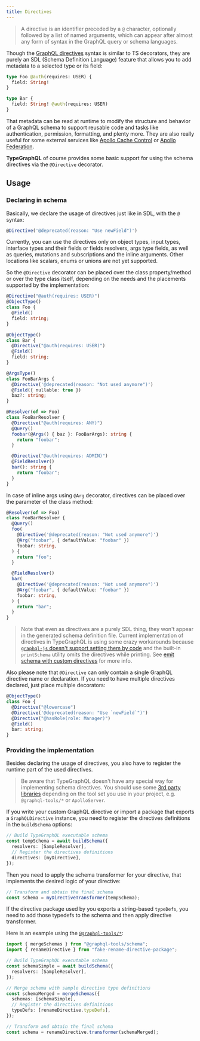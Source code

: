 ```yaml
---
title: Directives
---
```


> A directive is an identifier preceded by a `@` character, optionally followed by a list of named arguments, which can appear after almost any form of syntax in the GraphQL query or schema languages.

Though the [GraphQL directives](https://www.apollographql.com/docs/graphql-tools/schema-directives) syntax is similar to TS decorators, they are purely an SDL (Schema Definition Language) feature that allows you to add metadata to a selected type or its field:

```graphql
type Foo @auth(requires: USER) {
  field: String!
}

type Bar {
  field: String! @auth(requires: USER)
}
```

That metadata can be read at runtime to modify the structure and behavior of a GraphQL schema to support reusable code and tasks like authentication, permission, formatting, and plenty more. They are also really useful for some external services like [Apollo Cache Control](https://www.apollographql.com/docs/apollo-server/performance/caching/#adding-cache-hints-statically-in-your-schema) or [Apollo Federation](https://www.apollographql.com/docs/apollo-server/federation/introduction/#federated-schema-example).

**TypeGraphQL** of course provides some basic support for using the schema directives via the `@Directive` decorator.

## Usage

### Declaring in schema

Basically, we declare the usage of directives just like in SDL, with the `@` syntax:

```ts
@Directive('@deprecated(reason: "Use newField")')
```

Currently, you can use the directives only on object types, input types, interface types and their fields or fields resolvers, args type fields, as well as queries, mutations and subscriptions and the inline arguments. Other locations like scalars, enums or unions are not yet supported.

So the `@Directive` decorator can be placed over the class property/method or over the type class itself, depending on the needs and the placements supported by the implementation:

```ts
@Directive("@auth(requires: USER)")
@ObjectType()
class Foo {
  @Field()
  field: string;
}

@ObjectType()
class Bar {
  @Directive("@auth(requires: USER)")
  @Field()
  field: string;
}

@ArgsType()
class FooBarArgs {
  @Directive('@deprecated(reason: "Not used anymore")')
  @Field({ nullable: true })
  baz?: string;
}

@Resolver(of => Foo)
class FooBarResolver {
  @Directive("@auth(requires: ANY)")
  @Query()
  foobar(@Args() { baz }: FooBarArgs): string {
    return "foobar";
  }

  @Directive("@auth(requires: ADMIN)")
  @FieldResolver()
  bar(): string {
    return "foobar";
  }
}
```

In case of inline args using `@Arg` decorator, directives can be placed over the parameter of the class method:

```ts
@Resolver(of => Foo)
class FooBarResolver {
  @Query()
  foo(
    @Directive('@deprecated(reason: "Not used anymore")')
    @Arg("foobar", { defaultValue: "foobar" })
    foobar: string,
  ) {
    return "foo";
  }

  @FieldResolver()
  bar(
    @Directive('@deprecated(reason: "Not used anymore")')
    @Arg("foobar", { defaultValue: "foobar" })
    foobar: string,
  ) {
    return "bar";
  }
}
```

> Note that even as directives are a purely SDL thing, they won't appear in the generated schema definition file. Current implementation of directives in TypeGraphQL is using some crazy workarounds because [`graphql-js` doesn't support setting them by code](https://github.com/graphql/graphql-js/issues/1343) and the built-in `printSchema` utility omits the directives while printing. See [emit schema with custom directives](./emit-schema.md#emit-schema-with-custom-directives) for more info.

Also please note that `@Directive` can only contain a single GraphQL directive name or declaration. If you need to have multiple directives declared, just place multiple decorators:

```ts
@ObjectType()
class Foo {
  @Directive("@lowercase")
  @Directive('@deprecated(reason: "Use `newField`")')
  @Directive("@hasRole(role: Manager)")
  @Field()
  bar: string;
}
```

### Providing the implementation

Besides declaring the usage of directives, you also have to register the runtime part of the used directives.

> Be aware that TypeGraphQL doesn't have any special way for implementing schema directives. You should use some [3rd party libraries](https://the-guild.dev/graphql/tools/docs/schema-directives#implementing-schema-directives) depending on the tool set you use in your project, e.g. `@graphql-tools/*` or `ApolloServer`.

If you write your custom GraphQL directive or import a package that exports a `GraphQLDirective` instance, you need to register the directives definitions in the `buildSchema` options:

```ts
// Build TypeGraphQL executable schema
const tempSchema = await buildSchema({
  resolvers: [SampleResolver],
  // Register the directives definitions
  directives: [myDirective],
});
```

Then you need to apply the schema transformer for your directive, that implements the desired logic of your directive:

```ts
// Transform and obtain the final schema
const schema = myDirectiveTransformer(tempSchema);
```

If the directive package used by you exports a string-based `typeDefs`, you need to add those typedefs to the schema and then apply directive transformer.

Here is an example using the [`@graphql-tools/*`](https://the-guild.dev/graphql/tools):

```ts
import { mergeSchemas } from "@graphql-tools/schema";
import { renameDirective } from "fake-rename-directive-package";

// Build TypeGraphQL executable schema
const schemaSimple = await buildSchema({
  resolvers: [SampleResolver],
});

// Merge schema with sample directive type definitions
const schemaMerged = mergeSchemas({
  schemas: [schemaSimple],
  // Register the directives definitions
  typeDefs: [renameDirective.typeDefs],
});

// Transform and obtain the final schema
const schema = renameDirective.transformer(schemaMerged);
```
